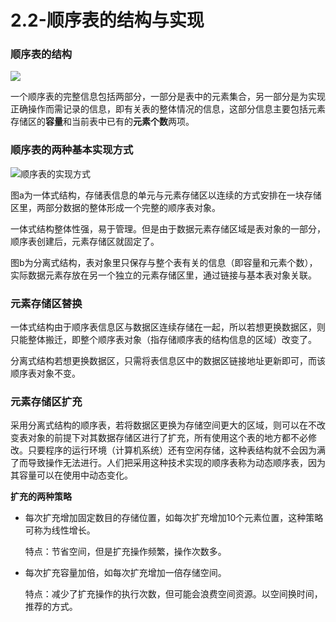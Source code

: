 # 2.2-顺序表的结构与实现

### 顺序表的结构 <a id="&#x987A;&#x5E8F;&#x8868;&#x7684;&#x7ED3;&#x6784;"></a>

![](https://jackkuo666.github.io/Data_Structure_with_Python_book/images/%E9%A1%BA%E5%BA%8F%E8%A1%A8%E7%9A%84%E7%BB%93%E6%9E%84.png)

一个顺序表的完整信息包括两部分，一部分是表中的元素集合，另一部分是为实现正确操作而需记录的信息，即有关表的整体情况的信息，这部分信息主要包括元素存储区的**容量**和当前表中已有的**元素个数**两项。

### 顺序表的两种基本实现方式 <a id="&#x987A;&#x5E8F;&#x8868;&#x7684;&#x4E24;&#x79CD;&#x57FA;&#x672C;&#x5B9E;&#x73B0;&#x65B9;&#x5F0F;"></a>

![&#x987A;&#x5E8F;&#x8868;&#x7684;&#x5B9E;&#x73B0;&#x65B9;&#x5F0F;](https://jackkuo666.github.io/Data_Structure_with_Python_book/images/%E9%A1%BA%E5%BA%8F%E8%A1%A8%E7%9A%84%E5%AE%9E%E7%8E%B0%E6%96%B9%E5%BC%8F.png)

图a为一体式结构，存储表信息的单元与元素存储区以连续的方式安排在一块存储区里，两部分数据的整体形成一个完整的顺序表对象。

一体式结构整体性强，易于管理。但是由于数据元素存储区域是表对象的一部分，顺序表创建后，元素存储区就固定了。

图b为分离式结构，表对象里只保存与整个表有关的信息（即容量和元素个数），实际数据元素存放在另一个独立的元素存储区里，通过链接与基本表对象关联。

### 元素存储区替换 <a id="&#x5143;&#x7D20;&#x5B58;&#x50A8;&#x533A;&#x66FF;&#x6362;"></a>

一体式结构由于顺序表信息区与数据区连续存储在一起，所以若想更换数据区，则只能整体搬迁，即整个顺序表对象（指存储顺序表的结构信息的区域）改变了。

分离式结构若想更换数据区，只需将表信息区中的数据区链接地址更新即可，而该顺序表对象不变。

### 元素存储区扩充 <a id="&#x5143;&#x7D20;&#x5B58;&#x50A8;&#x533A;&#x6269;&#x5145;"></a>

采用分离式结构的顺序表，若将数据区更换为存储空间更大的区域，则可以在不改变表对象的前提下对其数据存储区进行了扩充，所有使用这个表的地方都不必修改。只要程序的运行环境（计算机系统）还有空闲存储，这种表结构就不会因为满了而导致操作无法进行。人们把采用这种技术实现的顺序表称为动态顺序表，因为其容量可以在使用中动态变化。

**扩充的两种策略**

* 每次扩充增加固定数目的存储位置，如每次扩充增加10个元素位置，这种策略可称为线性增长。

  特点：节省空间，但是扩充操作频繁，操作次数多。

* 每次扩充容量加倍，如每次扩充增加一倍存储空间。

  特点：减少了扩充操作的执行次数，但可能会浪费空间资源。以空间换时间，推荐的方式。

